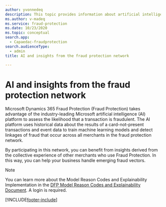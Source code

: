 ```yaml
---
author: yvonnedeq
description: This topic provides information about artificial intelligence (AI) and insights from the fraud protection network.
ms.author: v-madeq
ms.service: fraud-protection
ms.date: 10/23/2020
ms.topic: conceptual
search.app: 
  - Capaedac-fraudprotection
search.audienceType:
  - admin
title: AI and insights from the fraud protection network

---
```



# AI and insights from the fraud protection network

Microsoft Dynamics 365 Fraud Protection (Fraud Protection) takes advantage of the industry-leading Microsoft artificial intelligence (AI) platform to assess the likelihood that a transaction is fraudulent. The AI platform uses historical data about the results of a card-not-present transactions and event data to train machine learning models and detect linkages of fraud that occur across all merchants in the fraud protection network. 

By participating in this network, you can benefit from insights derived from the collective experience of other merchants who use Fraud Protection. In this way, you can help your business handle emerging fraud vectors. 

> [!NOTE]
> You can learn more about the Model Reason Codes and Explainability Implementation in the [DFP Model Reason Codes and Explainability Document](https://go.microsoft.com/fwlink/?linkid=2132568). A login is required.


[!INCLUDE[footer-include](includes/footer-banner.md)]
